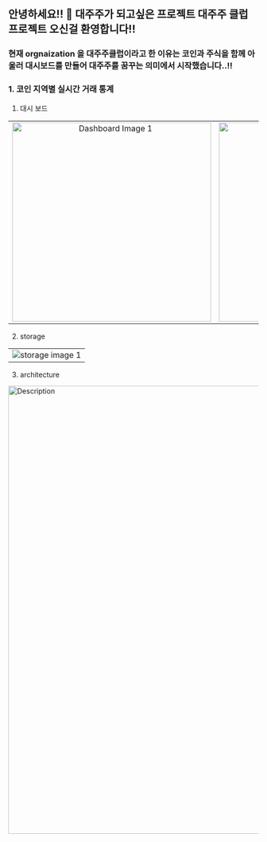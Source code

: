 ## 안녕하세요!! 👋 대주주가 되고싶은 프로젝트 대주주 클럽 프로젝트 오신걸 환영합니다!! 
###  현재 orgnaization 을 대주주클럽이라고 한 이유는 코인과 주식을 함께 아울러 대시보드를 만들어 대주주를 꿈꾸는 의미에서 시작했습니다..!! 

### 1. 코인 지역별 실시간 거래 통계 
1. 대시 보드
<table>
  <tr>
    <td style="text-align: center;">
      <img src="https://github.com/user-attachments/assets/3a9ed93f-791e-4c4a-beff-8242d2cea4cd" alt="Dashboard Image 1" width="400">
    </td>
    <td style="text-align: center;">
      <img src="https://github.com/user-attachments/assets/ebb4a15e-9532-48c8-b237-cbfb7764663b" alt="Dashboard Image 2" width="400">
    </td>
    <td style="text-align: center;">
      <img src="https://github.com/user-attachments/assets/4fb961ce-fa2b-461a-99ea-2bc028c13635" alt="Dashboard Image 3" width="400">
    </td>
  </tr>
</table>

2. storage
<Table>
  <tr>
    <td style="text-align: center;">
      <img src="https://github.com/user-attachments/assets/8cd8f678-3888-4ede-ba7c-1fbbd54c474d" alt="storage image 1" witde="400">
    </td>
  </tr>
</Table>

3. architecture
<img src="https://github.com/user-attachments/assets/a0ebd816-4282-4397-bda2-d812af448bb1" alt="Description" width="600" height="900"/>

